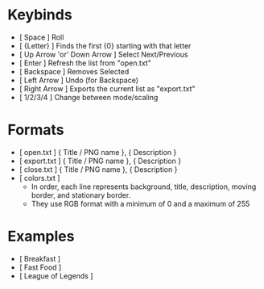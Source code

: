 # Keybinds

- [ Space ] Roll
- [ {Letter} ] Finds the first {0} starting with that letter
- [ Up Arrow 'or' Down Arrow ] Select Next/Previous
- [ Enter ] Refresh the list from "open.txt"
- [ Backspace ] Removes Selected
- [ Left Arrow ] Undo (for Backspace)
- [ Right Arrow ] Exports the current list as "export.txt"
- [ 1/2/3/4 ] Change between mode/scaling

# Formats

- [ open.txt ] { Title / PNG name }, { Description }
- [ export.txt ] { Title / PNG name }, { Description }
- [ close.txt ] { Title / PNG name }, { Description }
- [ colors.txt ]
    - In order, each line represents background, title, description, moving border, and stationary border.
    - They use RGB format with a minimum of 0 and a maximum of 255

# Examples

- [ Breakfast ]
- [ Fast Food ]
- [ League of Legends ]
